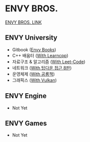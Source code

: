 # ENVY BROS.
[ENVY BROS. LINK](https://www.envybros.com/)

## ENVY University
- Gitbook ([Envy Books](https://devenvy.gitbook.io/book))
- C++ 배움터 ([With Learncpp](https://www.learncpp.com/))
- 자료구조 & 알고리즘 ([With Leet-Code](https://leetcode.com/explore/learn/))
- 네트워크 ([With 탑다운 접근 8판](https://gaia.cs.umass.edu/kurose_ross/ppt.php))
- 운영체제 ([With 공룡책](https://os-book.com/OS10/slide-dir/index.html))
- 그래픽스 ([With Vulkan](https://vulkan-tutorial.com/))

## ENVY Engine
- Not Yet

## ENVY Games
- Not Yet
